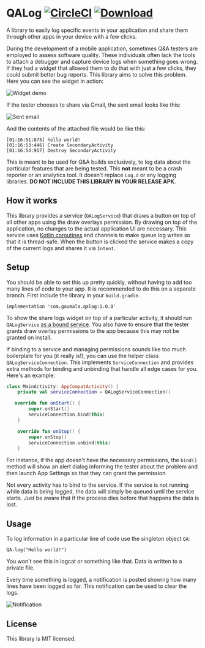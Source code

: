 # QALog [![CircleCI](https://circleci.com/gh/GAumala/QALog.svg?style=svg)](https://circleci.com/gh/GAumala/QALog) [ ![Download](https://api.bintray.com/packages/gaumala/QALog/qalog/images/download.svg?version=1.0.0) ](https://bintray.com/gaumala/QALog/qalog/1.0.0/link)

A library to easily log specific events in your application and share them 
through other apps in your device with a few clicks.  

During the development of a mobile application, sometimes Q&A testers are
employed to assess software quality. These individuals often lack the tools
to attach a debugger and capture device logs when something goes wrong. If
they had a widget that allowed them to do that with just a few clicks, they
could submit better bug reports. This library aims to solve this problem. 
Here you can see the widget in action:

![Widget demo](https://user-images.githubusercontent.com/5729175/83345821-de0b2a80-a2dc-11ea-9e6f-09f1ea7a5b67.gif)

If the tester chooses to share via Gmail, the sent email looks like this:

![Sent email](https://user-images.githubusercontent.com/5729175/83346054-f11efa00-a2de-11ea-99b3-f5b06a088d10.png)

And the contents of the attached file would be like this:

```
[01:16:51:875] hello world!
[01:16:53:446] Create SecondaryActivity
[01:16:54:917] Destroy SecondaryActivity
```

This is meant to be used for Q&A builds exclusively, to log data about the
particular features that are being tested. This **not** meant to be a crash 
reporter or an analytics tool. It doesn't replace `Log.d` or any logging 
libraries. **DO NOT INCLUDE THIS LIBRARY IN YOUR RELEASE APK**.

## How it works

This library provides a service (`QALogService`) that draws a button on top 
of all other apps using the draw overlays permission. By drawing on top of 
the application, no changes to the actual application UI are necessary. This 
service uses [Kotlin coroutines](
https://kotlinlang.org/docs/reference/coroutines-overview.html) and channels 
to make queue log writes so that it is thread-safe. When the button is clicked
the service makes a copy of the current logs and shares it via `Intent`.

## Setup

You should be able to set this up pretty quickly, without having to add too 
many lines of code to your app. It is recommended to do this on a separate 
branch. First include the library in your `build.gradle`. 

```
implementation 'com.gaumala.qalog:1.0.0'
```

To show the share logs widget on top of a particular activity, it should run 
`QALogService` [as a bound service](
https://developer.android.com/guide/components/bound-services). You also have 
to ensure that the tester grants draw overlay permissions to the app because
this may not be granted on install. 

If binding to a service and managing permissions sounds like too much 
boilerplate for you (it really is!), you can use the helper class 
`QALogServiceConnection`. This implements `ServiceConnection` and provides
extra methods for binding and unbinding that handle all edge cases for you. 
Here's an example:

``` Kotlin
class MainActivity: AppCompatActivity() {
    private val serviceConnection = QALogServiceConnection()

   override fun onStart() {
        super.onStart()
        serviceConnection.bind(this)
    }

    override fun onStop() {
        super.onStop()
        serviceConnection.unbind(this)
    }
```

For instance, if the app doesn't have the necessary permissions, the `bind()` 
method will show an alert dialog informing the tester about the problem and 
then launch App Settings so that they can grant the permission.

Not every activity has to bind to the service. If the service is not running
while data is being logged, the data will simply be queued until the service
starts. Just be aware that if the process dies before that happens the data 
is lost.

## Usage

To log information in a particular line of code use the singleton object `QA`:

```
QA.log("Hello world!")
```

You won't see this in logcat or something like that. Data is written to a 
private file.

Every time something is logged, a notification is posted showing how many lines
have been logged so far. This notification can be used to clear the logs.

![Notification](https://user-images.githubusercontent.com/5729175/83346038-cfbe0e00-a2de-11ea-9b2e-11d56966180a.png)

## License

This library is MIT licensed.
